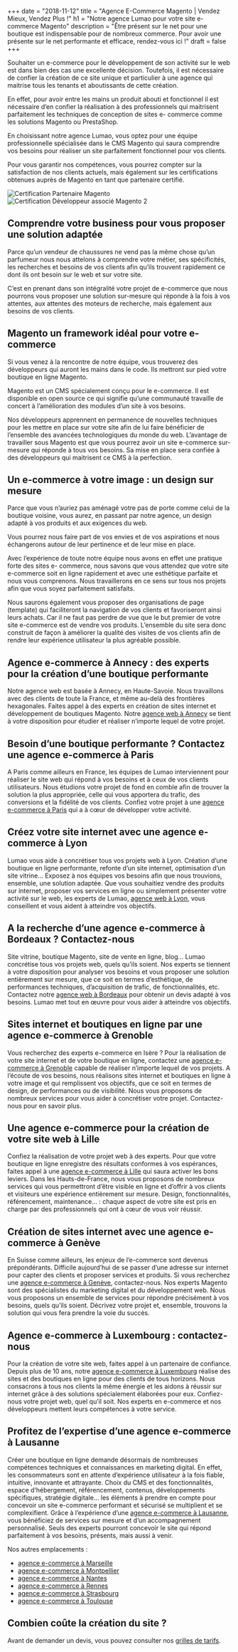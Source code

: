 +++
date = "2018-11-12"
title = "Agence E-Commerce Magento | Vendez Mieux, Vendez Plus !"
h1 = "Notre agence Lumao pour votre site e-commerce Magento"
description = "Être présent sur le net pour une boutique est indispensable pour de nombreux commerce. Pour avoir une présente sur le net performante et efficace, rendez-vous ici !"
draft = false
+++

Souhaiter un e-commerce pour le développement de son activité sur le web est dans bien des cas
une excellente décision. Toutefois, il est nécessaire de confier la création de ce site unique et
particulier à une agence qui maitrise tous les tenants et aboutissants de cette création.

En effet, pour avoir entre les mains un produit abouti et fonctionnel il est nécessaire d’en confier la
réalisation à des professionnels qui maitrisent parfaitement les techniques de conception de sites e-
commerce comme les solutions Magento ou PrestaShop.

En choisissant notre agence Lumao, vous optez pour une équipe professionnelle spécialisée dans le
CMS Magento qui saura comprendre vos besoins pour réaliser un site parfaitement fonctionnel pour vos
clients.

Pour vous garantir nos compétences, vous pourrez compter sur la satisfaction de nos clients actuels,
mais également sur les certifications obtenues auprès de Magento en tant que partenaire certifié.

<div class="row">
    <div class="col-xs-6"><img class="animate zoomIn margin-auto" src="/images/certification/community.png" alt="Certification Partenaire Magento" /></div>
    <div class="col-xs-6"><img class="animate zoomIn margin-auto" src="/images/certification/big_associate_developer_m2.png" alt="Certification Développeur associé Magento 2" /></div>
</div>

## Comprendre votre business pour vous proposer une solution adaptée

Parce qu’un vendeur de chaussures ne vend pas la même chose qu’un parfumeur nous nous attelons
à comprendre votre métier, ses spécificités, les recherches et besoins de vos clients afin qu’ils
trouvent rapidement ce dont ils ont besoin sur le web et sur votre site.

C’est en prenant dans son intégralité votre projet de e-commerce que nous pourrons vous proposer
une solution sur-mesure qui réponde à la fois à vos attentes, aux attentes des moteurs de recherche,
mais également aux besoins de vos clients.

## Magento un framework idéal pour votre e-commerce

Si vous venez à la rencontre de notre équipe, vous trouverez des développeurs qui auront les mains
dans le code. Ils mettront sur pied votre boutique en ligne Magento.

Magento est un CMS spécialement conçu pour le e-commerce. Il est disponible en open source ce qui
signifie qu’une communauté travaille de concert à l’amélioration des modules d’un site à vos
besoins.

Nos développeurs apprennent en permanence de nouvelles techniques pour les mettre en place sur
votre site afin de lui faire bénéficier de l’ensemble des avancées technologiques du monde du web.
L’avantage de travailler sous Magento est que vous pourrez avoir un site e-commerce sur-mesure qui
réponde à tous vos besoins. Sa mise en place sera confiée à des développeurs qui maitrisent ce CMS
à la perfection.

## Un e-commerce à votre image : un design sur mesure

Parce que vous n’auriez pas aménagé votre pas de porte comme celui de la boutique voisine, vous
aurez, en passant par notre agence, un design adapté à vos produits et aux exigences du web.

Vous pourrez nous faire part de vos envies et de vos aspirations et nous échangerons autour de leur
pertinence et de leur mise en place.

Avec l’expérience de toute notre équipe nous avons en effet une pratique forte des sites e-
commerce, nous savons que vous attendez que votre site e-commerce soit en ligne rapidement et avec une esthétique parfaite et nous vous comprenons. Nous travaillerons en ce sens sur tous nos
projets afin que vous soyez parfaitement satisfaits.

Nous saurons également vous proposer des organisations de page (template) qui faciliteront la
navigation de vos clients et favoriseront ainsi leurs achats. Car il ne faut pas perdre de vue que le but
premier de votre site e-commerce est de vendre vos produits. L’ensemble du site sera donc construit
de façon à améliorer la qualité des visites de vos clients afin de rendre leur expérience utilisateur la
plus agréable possible.

## Agence e-commerce à Annecy : des experts pour la création d’une boutique performante

Notre agence web est basée à Annecy, en Haute-Savoie. Nous travaillons avec des clients de toute la France, et même au-delà des frontières hexagonales. Faites appel à des experts en création de sites internet 
et développement de boutiques Magento. Notre [agence web à Annecy](/agence-ecom/annecy/) se tient à votre disposition pour étudier et réaliser n’importe lequel de votre projet.

## Besoin d’une boutique performante ? Contactez une agence e-commerce à Paris

A Paris comme ailleurs en France, les équipes de Lumao interviennent pour réaliser le site web qui répond à vos besoins et à ceux de vos clients utilisateurs. Nous étudions votre projet de fond en comble afin de trouver la solution la plus appropriée, 
celle qui vous apportera du trafic, des conversions et la fidélité de vos clients. Confiez votre projet à une [agence e-commerce à Paris](/agence-ecom/paris/) qui a à cœur de développer votre activité.

## Créez votre site internet avec une agence e-commerce à Lyon 

Lumao vous aide à concrétiser tous vos projets web à Lyon. Création d’une boutique en ligne performante, refonte d’un site internet, optimisation d’un site vitrine… Exposez à nos équipes vos besoins afin que nous trouvions, ensemble, une solution adaptée. Que vous souhaitiez vendre des produits sur internet, proposer vos services en ligne ou simplement présenter votre activité sur le web, les experts de Lumao, [agence web à Lyon](/agence-ecom/lyon/), vous conseillent et vous aident à atteindre vos objectifs.

## A la recherche d’une agence e-commerce à Bordeaux ? Contactez-nous

Site vitrine, boutique Magento, site de vente en ligne, blog… Lumao concrétise tous vos projets web, quels qu’ils soient. Nos experts se tiennent à votre disposition pour analyser vos besoins et vous proposer une solution entièrement sur mesure, que ce soit en termes d’esthétique, de performances techniques, d’acquisition de trafic, de fonctionnalités, etc. Contactez notre [agence web à Bordeaux](/agence-ecom/bordeaux/) pour obtenir un devis adapté à vos besoins. Lumao met tout en œuvre pour vous aider à atteindre vos objectifs.

## Sites internet et boutiques en ligne par une agence e-commerce à Grenoble

Vous recherchez des experts e-commerce en Isère ? Pour la réalisation de votre site internet et de votre boutique en ligne, contactez une [agence e-commerce à Grenoble](/agence-ecom/grenoble/) capable de réaliser n’importe lequel de vos projets. A l’écoute de vos besoins, nous réalisons sites internet et boutiques en ligne à votre image et qui remplissent vos objectifs, que ce soit en termes de design, de performances ou de visibilité. Nous vous proposons de nombreux services pour vous aider à concrétiser votre projet. Contactez-nous pour en savoir plus.

## Une agence e-commerce pour la création de votre site web à Lille

Confiez la réalisation de votre projet web à des experts. Pour que votre boutique en ligne enregistre des résultats conformes à vos espérances, faites appel à une [agence e-commerce à Lille](/agence-ecom/lille/) qui saura activer les bons leviers. Dans les Hauts-de-France, nous vous proposons de nombreux services qui vous permettront d’être visible en ligne et d’offrir à vos clients et visiteurs une expérience entièrement sur mesure. Design, fonctionnalités, référencement, maintenance… : chaque aspect de votre site est pris en charge par des professionnels qui ont à cœur de vous voir réussir.

## Création de sites internet avec une agence e-commerce à Genève

En Suisse comme ailleurs, les enjeux de l’e-commerce sont devenus prépondérants. Difficile aujourd’hui de se passer d’une adresse sur internet pour capter des clients et proposer services et produits. Si vous recherchez une [agence e-commerce à Genève](/agence-ecom/geneve/), contactez-nous. Nos experts Magento sont des spécialistes du marketing digital et du développement web. Nous vous proposons un ensemble de services pour répondre précisément à vos besoins, quels qu’ils soient. Décrivez votre projet et, ensemble, trouvons la solution qui vous fera prendre la voie du succès.

## Agence e-commerce à Luxembourg : contactez-nous

Pour la création de votre site web, faites appel à un partenaire de confiance. Depuis plus de 10 ans, notre [agence e-commerce à Luxembourg](/agence-ecom/luxembourg/) réalise des sites et des boutiques en ligne pour des clients de tous horizons. Nous consacrons à tous nos clients la même énergie et les aidons à réussir sur internet grâce à des solutions spécialement élaborées pour eux. Confiez-nous votre projet web, quel qu’il soit. Nos experts en e-commerce et nos développeurs mettent leurs compétences à votre service.

## Profitez de l’expertise d’une agence e-commerce à Lausanne

Créer une boutique en ligne demande désormais de nombreuses compétences techniques et connaissances en marketing digital. En effet, les consommateurs sont en attente d’expérience utilisateur à la fois fiable, intuitive, innovante et attrayante. Choix du CMS et des fonctionnalités, espace d’hébergement, référencement, contenus, développements spécifiques, stratégie digitale… les éléments à prendre en compte pour concevoir un site e-commerce performant et sécurisé se multiplient et se complexifient. Grâce à l’expérience d’une [agence e-commerce à Lausanne](/agence-ecom/lausanne/), vous bénéficiez de services sur mesure et d’un accompagnement personnalisé. Seuls des experts pourront concevoir le site qui répond parfaitement à vos besoins, présents, mais aussi à venir.

Nos autres emplacements :
- [agence e-commerce à Marseille](/agence-ecom/marseille/)
- [agence e-commerce à Montpellier](/agence-ecom/montpellier/)
- [agence e-commerce à Nantes](/agence-ecom/nantes/)
- [agence e-commerce à Rennes](/agence-ecom/rennes/)
- [agence e-commerce à Strasbourg](/agence-ecom/strasbourg/)
- [agence e-commerce à Toulouse](/agence-ecom/toulouse/)

## Combien coûte la création du site ?

Avant de demander un devis, vous pouvez consulter nos [grilles de tarifs](/agence-ecom/grille-tarif/).
